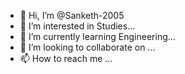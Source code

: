 - 👋 Hi, I’m @Sanketh-2005
- 👀 I’m interested in Studies...
- 🌱 I’m currently learning Engineering...
- 💞️ I’m looking to collaborate on ...
- 📫 How to reach me ...

<!---
Sanketh-2005/Sanketh-2005 is a ✨ special ✨ repository because its `README.md` (this file) appears on your GitHub profile.
You can click the Preview link to take a look at your changes.
--->
